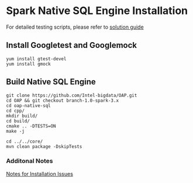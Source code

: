# Spark Native SQL Engine Installation

For detailed testing scripts, please refer to [solution guide](https://github.com/Intel-bigdata/Solution_navigator/tree/master/nativesql)

## Install Googletest and Googlemock

``` shell
yum install gtest-devel
yum install gmock
```

## Build Native SQL Engine

``` shell
git clone https://github.com/Intel-bigdata/OAP.git
cd OAP && git checkout branch-1.0-spark-3.x
cd oap-native-sql
cd cpp/
mkdir build/
cd build/
cmake .. -DTESTS=ON
make -j
```

``` shell
cd ../../core/
mvn clean package -DskipTests
```

### Additonal Notes
[Notes for Installation Issues](/oap-native-sql/resource/InstallationNotes.md)

